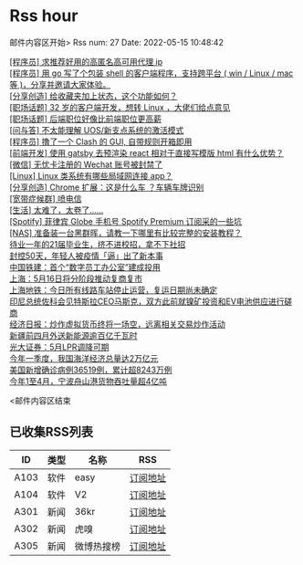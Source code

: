 # Rss hour

邮件内容区开始>
Rss num: 27  Date: 2022-05-15 10:48:42 <br/>

<a href='https://www.v2ex.com/t/852916#reply2'>[程序员] 求推荐好用的高匿名高可用代理 ip</a><br/>
<a href='https://www.v2ex.com/t/852915#reply0'>[程序员] 用 go 写了个包装 shell 的客户端程序，支持跨平台 ( win / Linux / mac 等 )，分享并邀请大家体验。</a><br/>
<a href='https://www.v2ex.com/t/852914#reply0'>[分享创造] 给收藏夹加上状态，这个功能如何？</a><br/>
<a href='https://www.v2ex.com/t/852913#reply0'>[职场话题] 32 岁的客户端开发，想转 Linux ，大佬们给点意见</a><br/>
<a href='https://www.v2ex.com/t/852912#reply3'>[职场话题] 后端职位好像比前端职位更高薪</a><br/>
<a href='https://www.v2ex.com/t/852910#reply2'>[问与答] 不太能理解 UOS/新支点系统的激活模式</a><br/>
<a href='https://www.v2ex.com/t/852908#reply9'>[程序员] 撸了一个 Clash 的 GUI, 自带规则开箱即用</a><br/>
<a href='https://www.v2ex.com/t/852907#reply2'>[前端开发] 使用 gatsby 去预渲染 react 相对于直接写模版 html 有什么优势？</a><br/>
<a href='https://www.v2ex.com/t/852906#reply3'>[微信] 无忧卡注册的 Wechat 账号被封禁了</a><br/>
<a href='https://www.v2ex.com/t/852904#reply3'>[Linux] Linux 类系统有哪些局域网连接 app？</a><br/>
<a href='https://www.v2ex.com/t/852902#reply16'>[分享创造] Chrome 扩展：这是什么车 ？车辆车牌识别</a><br/>
<a href='https://www.v2ex.com/t/852901#reply1'>[宽带症候群] 喷电信</a><br/>
<a href='https://www.v2ex.com/t/852900#reply6'>[生活] 太难了，太卷了……</a><br/>
<a href='https://www.v2ex.com/t/852898#reply0'>[Spotify] 菲律宾 Globe 手机号 Spotify Premium 订阅采的一些坑</a><br/>
<a href='https://www.v2ex.com/t/852897#reply3'>[NAS] 准备装一台黑群晖，请教一下哪里有比较完整的安装教程？</a><br/>
<a href='https://36kr.com/p/1739325660904456'>待业一年的21届毕业生，挤不进校招，拿不下社招</a><br/>
<a href='https://36kr.com/p/1739329456110849'>封控50天，年轻人被疫情「逼」出了新本事</a><br/>
<a href='https://36kr.com/newsflashes/1741769377771145'>中国铁建：首个“数字员工办公室”建成投用</a><br/>
<a href='https://36kr.com/newsflashes/1741768618602112'>上海：5月16日将分阶段推动复商复市</a><br/>
<a href='https://36kr.com/newsflashes/1741766234533760'>上海地铁：今日所有线路车站停止运营，复运日期尚未确定</a><br/>
<a href='https://36kr.com/newsflashes/1741765184843397'>印尼总统佐科会见特斯拉CEO马斯克，双方此前就镍矿投资和EV电池供应进行磋商</a><br/>
<a href='https://36kr.com/newsflashes/1741764297764744'>经济日报：炒作虚拟货币终将一场空，远离相关交易炒作活动</a><br/>
<a href='https://36kr.com/newsflashes/1741763263295106'>新疆前四月外送新能源逾百亿千瓦时</a><br/>
<a href='https://36kr.com/newsflashes/1741762777542276'>光大证券：5月LPR调降可期</a><br/>
<a href='https://36kr.com/newsflashes/1741759004684165'>今年一季度，我国海洋经济总量达2万亿元</a><br/>
<a href='https://36kr.com/newsflashes/1741757719981703'>美国新增确诊病例36519例，累计超8243万例</a><br/>
<a href='https://36kr.com/newsflashes/1741755962847110'>今年1至4月，宁波舟山港货物吞吐量超4亿吨</a><br/>


<邮件内容区结束

## 已收集RSS列表

| ID | 类型 | 名称  | RSS  |
| -- | -- | -- | -- | 
| A103  | 软件 | easy | [订阅地址](http://rsshub.v2fy.com:1200/weibo/user/1088413295) |
| A104  | 软件 | V2  | [订阅地址](http://www.v2ex.com/index.xml) |
| A301  | 新闻 | 36kr | [订阅地址](https://www.36kr.com/feed) |
| A302  | 新闻 | 虎嗅 | [订阅地址](https://www.huxiu.com/rss/0.xml) |
| A305  | 新闻 | 微博热搜榜 | [订阅地址](https://rsshub.app/weibo/search/hot) |
